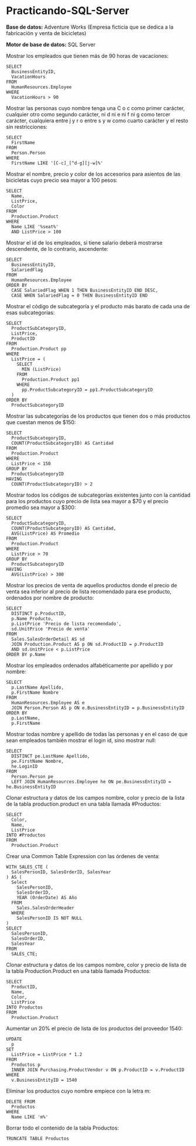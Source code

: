 # Practicando-SQL-Server
**Base de datos:** Adventure Works  (Empresa ficticia que se dedica a la fabricación y venta de bicicletas)  

**Motor de base de datos:** SQL Server  
  
Mostrar los empleados que tienen más de 90 horas de vacaciones:  
````
SELECT 
  BusinessEntityID, 
  VacationHours 
FROM 
  HumanResources.Employee 
WHERE 
  VacationHours > 90
````
Mostrar las personas cuyo nombre tenga una C o c como primer carácter,
cualquier otro como segundo carácter, ni d ni e ni f ni g como tercer carácter,
cualquiera entre j y r o entre s y w como cuarto carácter y el resto sin restricciones:  
````
SELECT 
  FirstName 
FROM 
  Person.Person 
WHERE 
  FirstName LIKE '[C-c]_[^d-g][j-w]%'
````
Mostrar el nombre, precio y color de los accesorios para asientos de las bicicletas
cuyo precio sea mayor a 100 pesos:  
````
SELECT 
  Name, 
  ListPrice, 
  Color 
FROM 
  Production.Product 
WHERE 
  Name LIKE '%seat%' 
  AND ListPrice > 100
````
Mostrar el id de los empleados, si tiene salario deberá mostrarse descendente, de lo contrario, ascendente:  
````
SELECT 
  BusinessEntityID, 
  SalariedFlag 
FROM 
  HumanResources.Employee 
ORDER BY 
  CASE SalariedFlag WHEN 1 THEN BusinessEntityID END DESC, 
  CASE WHEN SalariedFlag = 0 THEN BusinessEntityID END
````
Mostrar el código de subcategoría y el producto más barato de cada una de esas subcategorías:   
````
SELECT 
  ProductSubCategoryID, 
  ListPrice, 
  ProductID 
FROM 
  Production.Product pp 
WHERE 
  ListPrice = (
    SELECT 
      MIN (ListPrice) 
    FROM 
      Production.Product pp1 
    WHERE 
      pp.ProductSubcategoryID = pp1.ProductSubcategoryID
  ) 
ORDER BY 
  ProductSubcategoryID
````
Mostrar las subcategorías de los productos que tienen dos o más productos que cuestan menos de $150:  
````
SELECT 
  ProductSubcategoryID, 
  COUNT(ProductSubcategoryID) AS Cantidad 
FROM 
  Production.Product 
WHERE 
  ListPrice < 150 
GROUP BY 
  ProductSubcategoryID 
HAVING 
  COUNT(ProductSubcategoryID) > 2
````
Mostrar todos los códigos de subcategorías existentes junto con la cantidad para los productos cuyo precio de lista sea mayor a $70 y el precio promedio sea mayor a $300:  
````
SELECT 
  ProductSubcategoryID, 
  COUNT(ProductSubcategoryID) AS Cantidad, 
  AVG(ListPrice) AS Promedio 
FROM 
  Production.Product 
WHERE 
  ListPrice > 70 
GROUP BY 
  ProductSubcategoryID 
HAVING 
  AVG(ListPrice) > 300
````
Mostrar los precios de venta de aquellos productos donde el precio de venta sea inferior al precio de lista recomendado para ese producto, ordenados por nombre de producto:  
````
SELECT 
  DISTINCT p.ProductID, 
  p.Name Producto, 
  p.ListPrice 'Precio de lista recomendado', 
  sd.UnitPrice 'Precio de venta' 
FROM 
  Sales.SalesOrderDetail AS sd 
  JOIN Production.Product AS p ON sd.ProductID = p.ProductID 
  AND sd.UnitPrice < p.ListPrice
ORDER BY p.Name
````
Mostrar los empleados ordenados alfabéticamente por apellido y por nombre:  
````
SELECT 
  p.LastName Apellido, 
  p.FirstName Nombre 
FROM 
  HumanResources.Employee AS e 
  JOIN Person.Person AS p ON e.BusinessEntityID = p.BusinessEntityID 
ORDER BY 
  p.LastName, 
  p.FirstName
````
Mostrar todas nombre y apellido de todas las personas y en el caso de que sean empleados también mostrar el login id, sino mostrar null:  
````
SELECT 
  DISTINCT pe.LastName Apellido, 
  pe.FirstName Nombre, 
  he.LoginID 
FROM 
  Person.Person pe 
  LEFT JOIN HumanResources.Employee he ON pe.BusinessEntityID = he.BusinessEntityID
````
Clonar estructura y datos de los campos nombre, color y precio de la lista de la tabla production.product en una tabla llamada #Productos:
````
SELECT 
  Color, 
  Name, 
  ListPrice
INTO #Productos 
FROM 
  Production.Product
````
Crear una Common Table Expression con las órdenes de venta:
````
WITH SALES_CTE (
  SalesPersonID, SalesOrderID, SalesYear
) AS (
  Select 
    SalesPersonID, 
    SalesOrderID, 
    YEAR (OrderDate) AS Año 
  FROM 
    Sales.SalesOrderHeader 
  WHERE 
    SalesPersonID IS NOT NULL
) 
SELECT 
  SalesPersonID, 
  SalesOrderID, 
  SalesYear 
FROM 
  SALES_CTE;
````
Clonar estructura y datos de los campos nombre, color y precio de lista de la tabla Production.Product en una tabla llamada Productos:
````
SELECT 
  ProductID, 
  Name, 
  Color, 
  ListPrice 
INTO Productos 
FROM 
  Production.Product
````
Aumentar un 20% el precio de lista de los productos del proveedor 1540:
````
UPDATE 
  p 
SET 
  ListPrice = ListPrice * 1.2 
FROM 
  Productos p 
  INNER JOIN Purchasing.ProductVendor v ON p.ProductID = v.ProductID 
WHERE 
  v.BusinessEntityID = 1540
````
Eliminar los productos cuyo nombre empiece con la letra m:
````
DELETE FROM 
  Productos 
WHERE 
  Name LIKE 'm%'
````
Borrar todo el contenido de la tabla Productos:
````
TRUNCATE TABLE Productos
````
